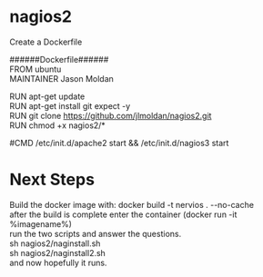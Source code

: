 # nagios2<br>
 Create a Dockerfile<br>

######Dockerfile######<br>
FROM ubuntu <br> 
MAINTAINER Jason Moldan<br> 

RUN apt-get update   <br> 
RUN apt-get install git expect -y  <br> 
RUN git clone https://github.com/jlmoldan/nagios2.git  <br> 
RUN chmod +x nagios2/*  <br> 

#CMD /etc/init.d/apache2 start && /etc/init.d/nagios3 start  <br> 


# Next Steps
Build the docker image with:   docker build -t nervios . --no-cache <br>
after the build is complete enter the container (docker run -it %imagename%) <br> 
run the two scripts and answer the questions. <br> 
sh nagios2/naginstall.sh <br> 
sh nagios2/naginstall2.sh <br> 
 and now hopefully it runs. <br> 

